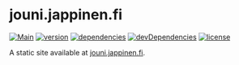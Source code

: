 # jouni.jappinen.fi

[![Main](https://github.com/iiroj/jouni.jappinen.fi/workflows/Main/badge.svg)](https://github.com/iiroj/iiro.fi/actions)
[![version](https://img.shields.io/github/tag/iiroj/jouni.jappinen.fi.svg)](https://github.com/iiroj/jouni.jappinen.fi/releases)
[![dependencies](https://img.shields.io/david/iiroj/jouni.jappinen.fi.svg)](https://github.com/iiroj/jouni.jappinen.fi/blob/master/package.json)
[![devDependencies](https://img.shields.io/david/dev/iiroj/jouni.jappinen.fi.svg)](https://github.com/iiroj/jouni.jappinen.fi/blob/master/package.json)
[![license](https://img.shields.io/github/license/iiroj/jouni.jappinen.fi.svg)](https://github.com/iiroj/jouni.jappinen.fi/blob/master/LICENSE)

A static site available at [jouni.jappinen.fi](https://jouni.jappinen.fi).
